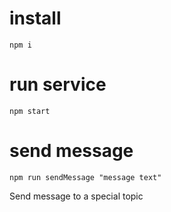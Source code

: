 # install

`npm i`

# run service

`npm start`

# send message

`npm run sendMessage "message text"`

Send message to a special topic
